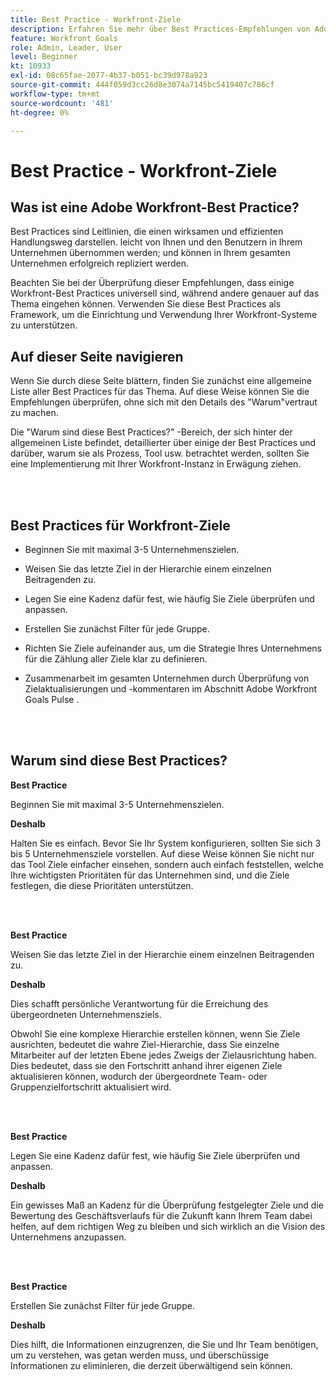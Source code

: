 ```yaml
---
title: Best Practice - Workfront-Ziele
description: Erfahren Sie mehr über Best Practices-Empfehlungen von Adobe Workfront-Experten zur Einrichtung, Verwaltung und Verwendung von Workfront-Zielen.
feature: Workfront Goals
role: Admin, Leader, User
level: Beginner
kt: 10933
exl-id: 08c65fae-2077-4b37-b051-bc39d978a923
source-git-commit: 444f059d3cc26d8e3074a7145bc5419407c786cf
workflow-type: tm+mt
source-wordcount: '481'
ht-degree: 0%

---
```


# Best Practice - Workfront-Ziele

## Was ist eine Adobe Workfront-Best Practice?

Best Practices sind Leitlinien, die einen wirksamen und effizienten Handlungsweg darstellen. leicht von Ihnen und den Benutzern in Ihrem Unternehmen übernommen werden; und können in Ihrem gesamten Unternehmen erfolgreich repliziert werden.

Beachten Sie bei der Überprüfung dieser Empfehlungen, dass einige Workfront-Best Practices universell sind, während andere genauer auf das Thema eingehen können. Verwenden Sie diese Best Practices als Framework, um die Einrichtung und Verwendung Ihrer Workfront-Systeme zu unterstützen.

## Auf dieser Seite navigieren

Wenn Sie durch diese Seite blättern, finden Sie zunächst eine allgemeine Liste aller Best Practices für das Thema. Auf diese Weise können Sie die Empfehlungen überprüfen, ohne sich mit den Details des &quot;Warum&quot;vertraut zu machen.

Die &quot;Warum sind diese Best Practices?&quot; -Bereich, der sich hinter der allgemeinen Liste befindet, detaillierter über einige der Best Practices und darüber, warum sie als Prozess, Tool usw. betrachtet werden, sollten Sie eine Implementierung mit Ihrer Workfront-Instanz in Erwägung ziehen.

</br>
</br>


## Best Practices für Workfront-Ziele

* Beginnen Sie mit maximal 3-5 Unternehmenszielen.

* Weisen Sie das letzte Ziel in der Hierarchie einem einzelnen Beitragenden zu.

* Legen Sie eine Kadenz dafür fest, wie häufig Sie Ziele überprüfen und anpassen.

* Erstellen Sie zunächst Filter für jede Gruppe.

* Richten Sie Ziele aufeinander aus, um die Strategie Ihres Unternehmens für die Zählung aller Ziele klar zu definieren.

* Zusammenarbeit im gesamten Unternehmen durch Überprüfung von Zielaktualisierungen und -kommentaren im Abschnitt Adobe Workfront Goals Pulse .

</br>
</br>

## Warum sind diese Best Practices?

**Best Practice**

Beginnen Sie mit maximal 3-5 Unternehmenszielen.



**Deshalb**

Halten Sie es einfach. Bevor Sie Ihr System konfigurieren, sollten Sie sich 3 bis 5 Unternehmensziele vorstellen. Auf diese Weise können Sie nicht nur das Tool Ziele einfacher einsehen, sondern auch einfach feststellen, welche Ihre wichtigsten Prioritäten für das Unternehmen sind, und die Ziele festlegen, die diese Prioritäten unterstützen.

</br>
</br>

**Best Practice**

Weisen Sie das letzte Ziel in der Hierarchie einem einzelnen Beitragenden zu.



**Deshalb**

Dies schafft persönliche Verantwortung für die Erreichung des übergeordneten Unternehmensziels.



Obwohl Sie eine komplexe Hierarchie erstellen können, wenn Sie Ziele ausrichten, bedeutet die wahre Ziel-Hierarchie, dass Sie einzelne Mitarbeiter auf der letzten Ebene jedes Zweigs der Zielausrichtung haben. Dies bedeutet, dass sie den Fortschritt anhand ihrer eigenen Ziele aktualisieren können, wodurch der übergeordnete Team- oder Gruppenzielfortschritt aktualisiert wird.

</br>
</br>


**Best Practice**

Legen Sie eine Kadenz dafür fest, wie häufig Sie Ziele überprüfen und anpassen.



**Deshalb**

Ein gewisses Maß an Kadenz für die Überprüfung festgelegter Ziele und die Bewertung des Geschäftsverlaufs für die Zukunft kann Ihrem Team dabei helfen, auf dem richtigen Weg zu bleiben und sich wirklich an die Vision des Unternehmens anzupassen.


</br>
</br>

**Best Practice**

Erstellen Sie zunächst Filter für jede Gruppe.



**Deshalb**

Dies hilft, die Informationen einzugrenzen, die Sie und Ihr Team benötigen, um zu verstehen, was getan werden muss, und überschüssige Informationen zu eliminieren, die derzeit überwältigend sein können.
